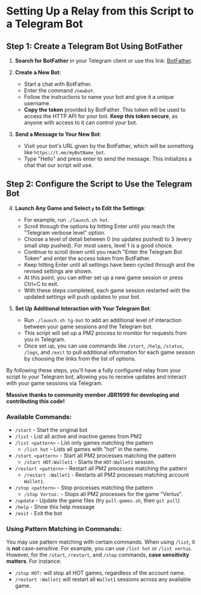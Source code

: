 # Setting Up a Relay from this Script to a Telegram Bot

## Step 1: Create a Telegram Bot Using BotFather

1. **Search for BotFather** in your Telegram client or use this link: [BotFather](https://t.me/botfather).

2. **Create a New Bot**:
   - Start a chat with BotFather.
   - Enter the command `/newbot`.
   - Follow the instructions to name your bot and give it a unique username.
   - **Copy the token** provided by BotFather. This token will be used to access the HTTP API for your bot. **Keep this token secure**, as anyone with access to it can control your bot.

3. **Send a Message to Your New Bot**:
   - Visit your bot's URL given by the BotFather, which will be something like `https://t.me/myBotName_bot`.
   - Type "Hello" and press enter to send the message. This initializes a chat that our script will use.

## Step 2: Configure the Script to Use the Telegram Bot

4. **Launch Any Game and Select `y` to Edit the Settings**:
   - For example, run `./launch.sh hot`.
   - Scroll through the options by hitting Enter until you reach the "Telegram verbose level" option.
   - Choose a level of detail between 0 (no updates pushed) to 3 (every small step pushed). For most users, level 1 is a good choice.
   - Continue to scroll down until you reach "Enter the Telegram Bot Token" and enter the access token from BotFather.
   - Keep hitting Enter until all settings have been cycled through and the revised settings are shown.
   - At this point, you can either set up a new game session or press Ctrl+C to exit.
   - With these steps completed, each game session restarted with the updated settings will push updates to your bot.

5. **Set Up Additional Interaction with Your Telegram Bot**:
   - Run `./launch.sh tg-bot` to add an additional level of interaction between your game sessions and the Telegram bot.
   - This script will set up a PM2 process to monitor for requests from you in Telegram.
   - Once set up, you can use commands like `/start`, `/help`, `/status`, `/logs`, and `/exit` to pull additional information for each game session by choosing the links from the list of options.

By following these steps, you'll have a fully configured relay from your script to your Telegram bot, allowing you to receive updates and interact with your game sessions via Telegram.

**Massive thanks to community member JBR1999 for developing and contributing this code!**

### Available Commands:

- `/start` - Start the original bot
- `/list` - List all active and inactive games from PM2
- `/list <pattern>` - List only games matching the pattern
   - `/list hot` - Lists all games with "hot" in the name.   
- `/start <pattern>` - Start all PM2 processes matching the pattern
   - `/start HOT:Wallet1` - Starts the `HOT:Wallet1` session.
- `/restart <pattern>` - Restart all PM2 processes matching the pattern
   - `/restart :Wallet1` - Restarts all PM2 processes matching account `Wallet1`.
- `/stop <pattern>` - Stop processes matching the pattern
   - `/stop Vertus:` - Stops all PM2 processes for the game "Vertus".
- `/update` - Update the game files (try `pull-games.sh`, then `git pull`)
- `/help` - Show this help message
- `/exit` - Exit the bot

### Using Pattern Matching in Commands:

You may use pattern matching with certain commands. When using `/list`, it is **not** case-sensitive. For example, you can use `/list hot` or `/list vertus`. However, for the `/start`, `/restart`, and `/stop` commands, **case sensitivity matters**. For instance:

- `/stop HOT:` will stop all HOT games, regardless of the account name.
- `/restart :Wallet1` will restart all `Wallet1` sessions across any available game.
